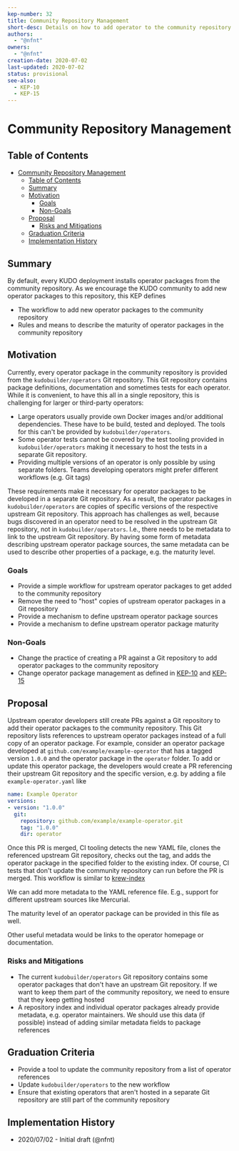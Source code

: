 ```yaml
---
kep-number: 32
title: Community Repository Management
short-desc: Details on how to add operator to the community repository
authors:
  - "@nfnt"
owners:
  - "@nfnt"
creation-date: 2020-07-02
last-updated: 2020-07-02
status: provisional
see-also:
  - KEP-10
  - KEP-15
---
```


# Community Repository Management

## Table of Contents

- [Community Repository Management](#community-repository-management)
  - [Table of Contents](#table-of-contents)
  - [Summary](#summary)
  - [Motivation](#motivation)
    - [Goals](#goals)
    - [Non-Goals](#non-goals)
  - [Proposal](#proposal)
    - [Risks and Mitigations](#risks-and-mitigations)
  - [Graduation Criteria](#graduation-criteria)
  - [Implementation History](#implementation-history)

## Summary

By default, every KUDO deployment installs operator packages from the community repository. As we encourage the KUDO community to add new operator packages to this repository, this KEP defines

- The workflow to add new operator packages to the community repository
- Rules and means to describe the maturity of operator packages in the community repository

## Motivation

Currently, every operator package in the community repository is provided from the `kudobuilder/operators` Git repository. This Git repository contains package definitions, documentation and sometimes tests for each operator. While it is convenient, to have this all in a single repository, this is challenging for larger or third-party operators:

- Large operators usually provide own Docker images and/or additional dependencies. These have to be build, tested and deployed. The tools for this can't be provided by `kudobuilder/operators`.
- Some operator tests cannot be covered by the test tooling provided in `kudobuilder/operators` making it necessary to host the tests in a separate Git repository.
- Providing multiple versions of an operator is only possible by using separate folders. Teams developing operators might prefer different workflows (e.g. Git tags)

These requirements make it necessary for operator packages to be developed in a separate Git repository. As a result, the operator packages in `kudobuilder/operators` are copies of specific versions of the respective upstream Git repository. This approach has challenges as well, because bugs discovered in an operator need to be resolved in the upstream Git repository, not in `kudobuilder/operators`. I.e., there needs to be metadata to link to the upstream Git repository. By having some form of metadata describing upstream operator package sources, the same metadata can be used to describe other properties of a package, e.g. the maturity level.

### Goals

- Provide a simple workflow for upstream operator packages to get added to the community repository
- Remove the need to "host" copies of upstream operator packages in a Git repository
- Provide a mechanism to define upstream operator package sources
- Provide a mechanism to define upstream operator package maturity

### Non-Goals

- Change the practice of creating a PR against a Git repository to add operator packages to the community repository
- Change operator package management as defined in [KEP-10](0010-package-manager.md) and [KEP-15](0015-repository-management.md)

## Proposal

Upstream operator developers still create PRs against a Git repository to add their operator packages to the community repository. This Git repository lists references to upstream operator packages instead of a full copy of an operator package. For example, consider an operator package developed at `github.com/example/example-operator` that has a tagged version `1.0.0` and the operator package in the `operator` folder. To add or update this operator package, the developers would create a PR referencing their upstream Git repository and the specific version, e.g. by adding a file `example-operator.yaml` like

```yaml
name: Example Operator
versions:
- version: "1.0.0"
  git:
    repository: github.com/example/example-operator.git
    tag: "1.0.0"
    dir: operator
```

Once this PR is merged, CI tooling detects the new YAML file, clones the referenced upstream Git repository, checks out the tag, and adds the operator package in the specified folder to the existing index. Of course, CI tests that don't update the community repository can run before the PR is merged. This workflow is similar to [krew-index](https://github.com/kubernetes-sigs/krew-index)

We can add more metadata to the YAML reference file. E.g., support for different upstream sources like Mercurial.

The maturity level of an operator package can be provided in this file as well.

Other useful metadata would be links to the operator homepage or documentation.

### Risks and Mitigations

- The current `kudobuilder/operators` Git repository contains some operator packages that don't have an upstream Git repository. If we want to keep them part of the community repository, we need to ensure that they keep getting hosted
- A repository index and individual operator packages already provide metadata, e.g. operator maintainers. We should use this data (if possible) instead of adding similar metadata fields to package references

## Graduation Criteria

- Provide a tool to update the community repository from a list of operator references
- Update `kudobuilder/operators` to the new workflow
- Ensure that existing operators that aren't hosted in a separate Git repository are still part of the community repository

## Implementation History

- 2020/07/02 - Initial draft (@nfnt)
